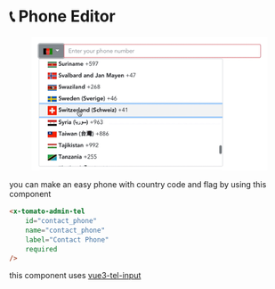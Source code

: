 # 📞 Phone Editor

<figure><img src="../../.gitbook/assets/image (1).png" alt=""><figcaption></figcaption></figure>

you can make an easy phone with country code and flag by using this component

```html
<x-tomato-admin-tel 
    id="contact_phone" 
    name="contact_phone" 
    label="Contact Phone" 
    required
/>
```

this component uses [vue3-tel-input](https://www.npmjs.com/package/vue3-tel-input)
